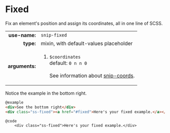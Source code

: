 # Fixed

Fix an element's position and assign its coordinates, all in one line of SCSS.

|  |  |
| ---: | --- |
| **use-name:** | `snip-fixed` |
| **type:** | mixin, with default-values placeholder |
| **arguments:** | <ol><li>`$coordinates`<br/>default: `0 n n 0`<br/><br/>See information about [snip-coords](#coordinates).</li></ol> |

Notice the example in the bottom right.

```html
@example
<div>See the bottom right</div>
<div class="ss-fixed"><a href="#fixed">Here's your fixed example.</a></div>
```

    @code
        <div class="ss-fixed">Here's your fixed example.</div>
